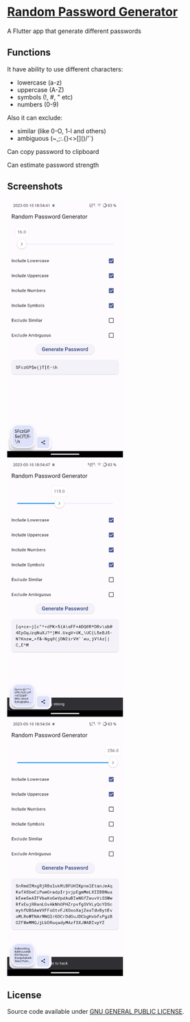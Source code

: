 # [Random Password Generator](https://kirasok.github.io/random_password_generator)

A Flutter app that generate different passwords

## Functions

It have ability to use different characters:

- lowercase (a-z)
- uppercase (A-Z)
- symbols (!, #, " etc)
- numbers (0-9)

Also it can exclude:

- similar (like 0-O, 1-l and others)
- ambiguous (~,;:.{}\<\>\[\]\(\)/\'`)

Can copy password to clipboard

Can estimate password strength

## Screenshots

<img src="./github/static/images/1.png" alt="drawing" width="270"/>

<img src="./github/static/images/2.png" alt="drawing" width="270"/>

<img src="./github/static/images/3.png" alt="drawing" width="270"/>

## License

Source code available under [GNU GENERAL PUBLIC LICENSE](https://www.gnu.org/licenses).
